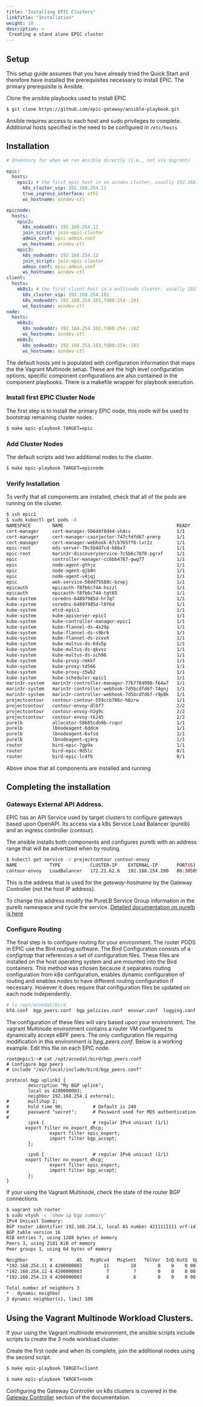 ```yaml
---
title: "Installing EPIC Clusters"
linkTitle: "Installation"
weight: 10
description: >
 Creating a stand alone EPIC cluster
---
```


## Setup

This setup guide assumes that you have already tried the Quick Start and therefore have installed the prerequisites necessary to install EPIC.  The primary prerequisite is Ansible.


Clone the ansible playbooks used to install EPIC

```bash
$ git clone https://github.com/epic-gateway/ansible-playbook.git

```

Ansible requires access to each host and sudo privileges to complete. Additional hosts specified in the need to be configured in ```/etc/hosts``` 


## Installation



```yaml
# Inventory for when we run Ansible directly (i.e., not via Vagrant)

epic:
  hosts:
    epic1: # the first epic host in an acndev cluster, usually 192.168.254.11
      k8s_cluster_vip: 192.168.254.11
      true_ingress_interface: eth1
      ws_hostname: acndev-ctl

epicnode:
  hosts:
    epic2:
      k8s_nodeaddr: 192.168.254.12
      join_script: join-epic-cluster
      admin_conf: epic-admin.conf
      ws_hostname: acndev-ctl
    epic3:
      k8s_nodeaddr: 192.168.254.13
      join_script: join-epic-cluster
      admin_conf: epic-admin.conf
      ws_hostname: acndev-ctl
client:
  hosts:
    mk8s1: # the first client host in a multinode cluster, usually 192.168.254.101,fd00:254::101
      k8s_cluster_vip: 192.168.254.101
      k8s_nodeaddr: 192.168.254.101,fd00:254::101
      ws_hostname: acndev-ctl
node:
  hosts:
    mk8s2:
      k8s_nodeaddr: 192.168.254.102,fd00:254::102
      ws_hostname: acndev-ctl
    mk8s3:
      k8s_nodeaddr: 192.168.254.103,fd00:254::103
      ws_hostname: acndev-ctl
```

The default hosts.yml is populated with configuration information that maps the the Vagrant Multinode setup.  These are the high level configuration options, specific component configurations are also contained in the component playbooks. There is a makefile wrapper for playbook execution.


### Install first EPIC Cluster Node
The first step is to install the primary EPIC node, this node will be used to bootstrap remaining cluster nodes.

```bash
$ make epic-playbook TARGET=epic

```


### Add Cluster Nodes
The default scripts add two additional nodes to the cluster.

```bash
$ make epic-playbook TARGET=epicnode
```


### Verify Installation
To verify that all components are installed, check that all of the pods are running on the cluster.  

```bash
$ ssh epic1
$ sudo kubectl get pods -A
NAMESPACE        NAME                                          READY   STATUS              RESTARTS   AGE
cert-manager     cert-manager-5b6d4f8d44-vh4cc                 1/1     Running             0          159m
cert-manager     cert-manager-cainjector-747cfdfd87-prmrp      1/1     Running             0          159m
cert-manager     cert-manager-webhook-67cb765ff6-lvr2z         1/1     Running             0          159m
epic-root        eds-server-79c5b4d7cd-k6bx7                   1/1     Running             0          158m
epic-root        marin3r-discoveryservice-7c5b6c78f8-pgrxf     1/1     Running             0          158m
epic             controller-manager-cc6bb4787-gwg77            1/1     Running             0          158m
epic             node-agent-gthjz                              1/1     Running             0          71m
epic             node-agent-qjb8n                              1/1     Running             0          71m
epic             node-agent-v4jqj                              1/1     Running             0          158m
epic             web-service-58dd75588c-bzvpj                  1/1     Running             0          158m
epicauth         epicauth-f8fb6c744-hszzl                      1/1     Running             0          157m
epicauth         epicauth-f8fb6c744-tgt65                      1/1     Running             0          157m
kube-system      coredns-64897985d-hr7q7                       1/1     Running             0          160m
kube-system      coredns-64897985d-l8f6d                       1/1     Running             0          160m
kube-system      etcd-epic1                                    1/1     Running             0          160m
kube-system      kube-apiserver-epic1                          1/1     Running             0          160m
kube-system      kube-controller-manager-epic1                 1/1     Running             0          160m
kube-system      kube-flannel-ds-4x29p                         1/1     Running             0          72m
kube-system      kube-flannel-ds-s9brb                         1/1     Running             0          72m
kube-system      kube-flannel-ds-zcvxh                         1/1     Running             0          160m
kube-system      kube-multus-ds-6dv5p                          1/1     Running             0          159m
kube-system      kube-multus-ds-qkvvz                          1/1     Running             0          72m
kube-system      kube-multus-ds-sch96                          1/1     Running             0          72m
kube-system      kube-proxy-rmkkf                              1/1     Running             0          72m
kube-system      kube-proxy-td566                              1/1     Running             0          72m
kube-system      kube-proxy-z5wb2                              1/1     Running             0          160m
kube-system      kube-scheduler-epic1                          1/1     Running             0          160m
marin3r-system   marin3r-controller-manager-77b7784998-f64w7   1/1     Running             0          158m
marin3r-system   marin3r-controller-webhook-7d5bcdfd6f-74gnj   1/1     Running             0          158m
marin3r-system   marin3r-controller-webhook-7d5bcdfd6f-r9p8k   1/1     Running             0          158m
projectcontour   contour-contour-559ccb786c-h6zrw              1/1     Running             0          157m
projectcontour   contour-envoy-dlbf7                           2/2     Running             0          157m
projectcontour   contour-envoy-h2g9c                           2/2     Running             0          71m
projectcontour   contour-envoy-tk245                           2/2     Running             0          71m
purelb           allocator-58685cdb9b-rcqnr                    1/1     Running             0          158m
purelb           lbnodeagent-6ddcm                             1/1     Running             0          158m
purelb           lbnodeagent-6sfsd                             1/1     Running             0          71m
purelb           lbnodeagent-qj4rp                             1/1     Running             0          71m
router           bird-epic-7gp9x                               1/1     Running             0          159m
router           bird-epic-9d5lc                               0/1     Running             0          71m
router           bird-epic-lc4fb                               0/1     Running             0          71m

```

Above show that all components are installed and running

## Completing the installation
### Gateways External API Address.
EPIC has an API Service used by target clusters to configure gateways based upon OpenAPI.  Its access via a k8s Service Load Balancer (purelb) and an ingress controller (contour).

The ansible installs both components and configures purelb with an address range that will be advertized when by routing.  

```bash 
$ kubectl get service -n projectcontour contour-envoy
NAME            TYPE           CLUSTER-IP    EXTERNAL-IP       PORT(S)                      AGE
contour-envoy   LoadBalancer   172.21.62.6   192.168.254.200   80:30509/TCP,443:32558/TCP   30h
```
This is the address that is used for the *gateway-hostname* by the Gateway Controller (not the host IP address).

To change this address modify the PureLB Service Group information in the purelb namespace and cycle the service.  [Detailed documentation on purelb is here](https://github.com/purelb/purelb)

### Configure Routing
The final step is to configure routing for your environment.  The router PODS in EPIC use the Bird routing software.  The Bird Configuration consists of a *configmap* that references a set of configuration files.  These files are installed on the host operating system and are mounted into the Bird containers. This method was chosen because it separates routing configuration from k8s configuration, enables dynamic configuration of routing and enables nodes to have different routing configuration if necessary.  However it does require that configuration files be updated on each node independently.

```bash
# ls /opt/acnodal/bird
bfd.conf  bgp_peers.conf  bgp_policies.conf  envvar.conf  logging.conf  proto_host.conf  routes_static.conf

```

The configuration of these files will vary based upon your environment.  The vagrant Multinode environment contains a router VM configured to dynamically accept eBPF peers.  The only configuration file requiring modification in this environment is *bpg_peers.conf*.  Below is a working example.  Edit this file on each EPIC node.

```
root@epic1:~# cat /opt/acnodal/bird/bgp_peers.conf
# Configure bgp peers
# include "/usr/local/include/bird/bgp_peers.conf"

protocol bgp uplink1 {
        description "My BGP uplink";
        local as 4200000003;
        neighbor 192.168.254.1 external;
#       multihop 2;
#       hold time 90;           # Default is 240
#       password "secret";      # Password used for MD5 authentication
#
        ipv4 {                  # regular IPv4 unicast (1/1)
       export filter no_export_dhcp;
                export filter epic_export;
                import filter bgp_accept;
        };

        ipv6 {                  # regular IPv6 unicast (2/1)
       export filter no_export_dhcp;
                export filter epic_export;
                import filter bgp_accept;
        };
}

```

If your using the Vagrant Multinode, check the state of the router BGP connections.

```bash
$ vagrant ssh router
$ sudo vtysh -c 'show ip bgp summary'
IPv4 Unicast Summary:
BGP router identifier 192.168.254.1, local AS number 4211111111 vrf-id 0
BGP table version 16
RIB entries 7, using 1288 bytes of memory
Peers 3, using 2181 KiB of memory
Peer groups 1, using 64 bytes of memory

Neighbor        V         AS   MsgRcvd   MsgSent   TblVer  InQ OutQ  Up/Down State/PfxRcd   PfxSnt Desc
*192.168.254.11 4 4200000003        11        10        0    0    0 00:07:32            0 (Policy) N/A
*192.168.254.12 4 4200000003         7         7        0    0    0 00:04:24            0 (Policy) N/A
*192.168.254.13 4 4200000003         6         6        0    0    0 00:03:21            0 (Policy) N/A

Total number of neighbors 3
* - dynamic neighbor
3 dynamic neighbor(s), limit 100
```


## Using the Vagrant Multinode Workload Clusters.
If your using the Vagrant multinode environment, the ansible scripts include scripts to create the 3 node workload cluster.  

Create the first node and when its complete, join the additional nodes using the second script.

```bash
$ make epic-playbook TARGET=client
```
```bash
$ make epic-playbook TARGET=node
```

Configuring the Gateway Controller on k8s clusters is covered in the [Gateway Controller](/install_k8s_controller) section of the documentation.